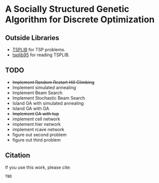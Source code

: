# A Socially Structured Genetic Algorithm for Discrete Optimization

## Outside Libraries

- [TSPLIB](http://comopt.ifi.uni-heidelberg.de/software/TSPLIB95/tsp/) for TSP problems.
- [tsplib95](https://github.com/rhgrant10/tsplib95/tree/c9edc6bf905ff33e38c0f475e855b3d866d72dcd) for reading TSPLIB.

## TODO

- <s>Implement Random Restart Hill Climbing</s>
- Implement simulated annealing
- Implement Beam Search
- Implement Stochastic Beam Search
- Island GA with simulated annealing
- Island GA with GA
- <s>Implement GA with tup</s>
- implement cell network
- implement hier network
- implement rcave network
- figure out second problem
- figure out third problem

## Citation

If you use this work, please cite:

```
TBD
```